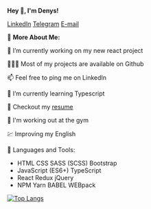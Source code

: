 **Hey 👋, I'm Denys!**

[LinkedIn](https://www.linkedin.com/in/denis-kraevoy) [Telegram](https://t.me/real_thrill) [E-mail](mailto:kraya.work@gmail.com)



🧐 **More About Me:**

🔭   I’m currently working on my new react project

👨🏻‍💻   Most of my projects are available on Github

📫   Feel free to ping me on LinkedIn

🌱   I’m currently learning Typescript

📝   Checkout my [resume](https://drive.google.com/file/d/1ueDHeTWv-3pMm0tpKzLIeQSQW1BOXgxE/view?usp=sharing)

🎯   I'm working out at the gym

💹   Improving my English

🔨 Languages and Tools:

*    HTML CSS SASS (SCSS) Bootstrap
*    JavaScript (ES6+) TypeScript
*    React Redux jQuery
*    NPM Yarn BABEL WEBpack


[![Top Langs](https://github-readme-stats.vercel.app/api/top-langs/?username=thrillu4&hide_progress=true)](https://github.com/anuraghazra/github-readme-stats)

